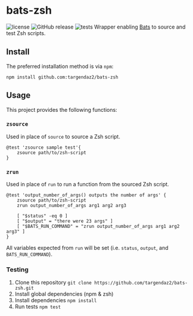 # bats-zsh

![license](https://img.shields.io/github/license/targendaz2/bats-zsh?label=License) ![GitHub release](https://img.shields.io/github/package-json/v/targendaz2/bats-zsh?label=Release) ![tests](https://github.com/targendaz2/bats-zsh/actions/workflows/tests.yml/badge.svg?branch=main)
Wrapper enabling [Bats](https://github.com/bats-core/bats-core) to source and test Zsh scripts.

## Install
The preferred installation method is via `npm`:
```
npm install github.com:targendaz2/bats-zsh
```

## Usage
This project provides the following functions:
### `zsource`
Used in place of `source` to source a Zsh script.
```
@test 'zsource sample test'{
    zsource path/to/zsh-script
}
```
### `zrun`
Used in place of `run` to run a function from the sourced Zsh script.
```
@test 'output_number_of_args() outputs the number of args' {
    zsource path/to/zsh-script
    zrun output_number_of_args arg1 arg2 arg3

    [ "$status" -eq 0 ]
    [ "$output" = "there were 23 args" ]
    [ "$BATS_RUN_COMMAND" = "zrun output_number_of_args arg1 arg2 arg3" ]
}
```
All variables expected from `run` will be set (i.e. `status`, `output`, and `BATS_RUN_COMMAND`).

### Testing
1. Clone this repository
`git clone https://github.com/targendaz2/bats-zsh.git`
2. Install global dependencies (npm & zsh)
3. Install dependencies
`npm install`
4. Run tests
`npm test`
